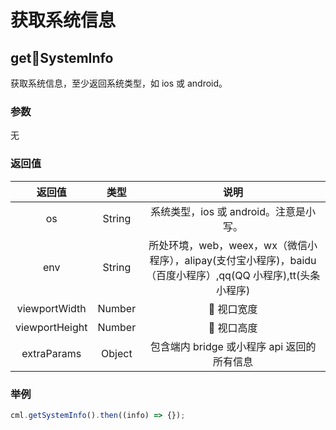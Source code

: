 # 获取系统信息

## getSystemInfo

获取系统信息，至少返回系统类型，如 ios 或 android。

### 参数

无

### 返回值

|     返回值     |  类型  |                                                     说明                                                      |
| :------------: | :----: | :-----------------------------------------------------------------------------------------------------------: |
|       os       | String |                                    系统类型，ios 或 android。注意是小写。                                     |
|      env       | String | 所处环境，web，weex，wx（微信小程序），alipay(支付宝小程序)，baidu（百度小程序）,qq(QQ 小程序),tt(头条小程序) |
| viewportWidth  | Number |                                                    视口宽度                                                   |
| viewportHeight | Number |                                                    视口高度                                                   |
|  extraParams   | Object |                                  包含端内 bridge 或小程序 api 返回的所有信息                                  |

### 举例

```javascript
cml.getSystemInfo().then((info) => {});
```
